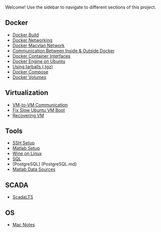 
Welcome! Use the sidebar to navigate to different sections of this project.

## Docker

- [Docker Build](DockerBuild.md)
- [Docker Networking](Docker_Networks.md)
- [Docker Macvlan Network](Docker_Macvlan_Network.md)
- [Communication Between Inside & Outside Docker](CommunicationBetweenInsideAndOutsideDocker.md)
- [Docker Container Interfaces](Docker_Container_Interfaces.md)
- [Docker Engine on Ubuntu](DockerEngine_Ubuntu.md)
- [Using tarballs (.tgz)](Docker_tgz.md)
- [Docker Compose](Docker_Compose.md)
- [Docker Volumes](Docker_Volumes.md)

## Virtualization

- [VM-to-VM Communication](VM-to-VM-Communication.md)
- [Fix Slow Ubuntu VM Boot](Fix_Slow_UbuntuVM_Boot.md)
- [Recovering VM](Recovering_VM.md)

## Tools

- [SSH Setup](SSH.md)
- [Matlab Setup](Matlab.md)
- [Wine on Linux](Wine.md)
- [SQL](SQL.md)
- [PostgreSQL] (PostgreSQL.md)
- [Matlab Data Sources](Matlab_Data_Sources.md)

## SCADA

- [ScadaLTS](ScadaLTS.md)

## OS

- [Mac Notes](Mac.md)
